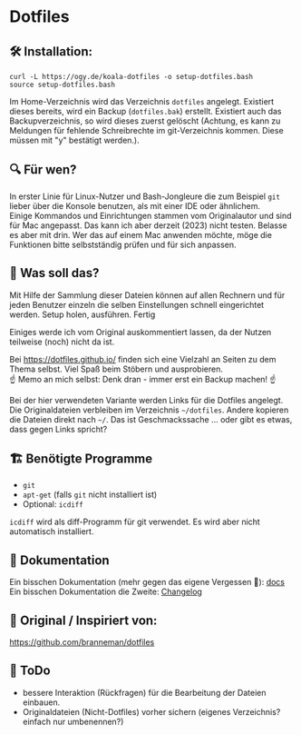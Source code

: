 # Dotfiles

## :hammer_and_wrench: Installation:

```
curl -L https://ogy.de/koala-dotfiles -o setup-dotfiles.bash
source setup-dotfiles.bash
```
Im Home-Verzeichnis wird das Verzeichnis `dotfiles` angelegt. Existiert dieses bereits, wird ein Backup (`dotfiles.bak`) erstellt. Existiert auch das Backupverzeichnis, so wird dieses zuerst gelöscht (Achtung, es kann zu Meldungen für fehlende Schreibrechte im git-Verzeichnis kommen. Diese müssen mit "y" bestätigt werden.).


## :mag: Für wen?

In erster Linie für Linux-Nutzer und Bash-Jongleure die zum Beispiel `git` lieber über die Konsole benutzen, als mit einer IDE oder ähnlichem.  
Einige Kommandos und Einrichtungen stammen vom Originalautor und sind für Mac angepasst. Das kann ich aber derzeit (2023) nicht testen. Belasse es aber mit drin. Wer das auf einem Mac anwenden möchte, möge die Funktionen bitte selbstständig prüfen und für sich anpassen.


## :raised_eyebrow: Was soll das?

Mit Hilfe der Sammlung dieser Dateien können auf allen Rechnern und für jeden Benutzer einzeln die selben Einstellungen schnell eingerichtet werden. Setup holen, ausführen. Fertig

Einiges werde ich vom Original auskommentiert lassen, da der Nutzen teilweise (noch) nicht da ist.

Bei https://dotfiles.github.io/ finden sich eine Vielzahl an Seiten zu dem Thema selbst. Viel Spaß beim Stöbern und ausprobieren.  
:point_up: Memo an mich selbst: Denk dran - immer erst ein Backup machen! :point_up:

Bei der hier verwendeten Variante werden Links für die Dotfiles angelegt. Die Originaldateien verbleiben im Verzeichnis `~/dotfiles`. Andere kopieren die Dateien direkt nach `~/`. Das ist Geschmackssache ... oder gibt es etwas, dass gegen Links spricht?  



## :building_construction: Benötigte Programme
- `git`
- `apt-get` (falls `git` nicht installiert ist)
- Optional: `icdiff`

`icdiff` wird als diff-Programm für git verwendet. Es wird aber nicht automatisch installiert.


## :book: Dokumentation

Ein bisschen Dokumentation (mehr gegen das eigene Vergessen :monocle_face:): [docs](docs/docs.md)  
Ein bisschen Dokumentation die Zweite: [Changelog](docs/changelog.md)



## :tada: Original / Inspiriert von:
https://github.com/branneman/dotfiles


## :wrench: ToDo

- bessere Interaktion (Rückfragen) für die Bearbeitung der Dateien einbauen.
- Originaldateien (Nicht-Dotfiles) vorher sichern (eigenes Verzeichnis? einfach nur umbenennen?)



